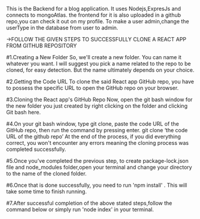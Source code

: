 This is the Backend for a blog application. It uses Nodejs,ExpresJs and connects to mongoAtlas. the frontend for it is also uploaded in a github repo,you can check it out on my profile.
To make a user admin,change the userType in the database from user to admin.

->FOLLOW THE GIVEN STEPS TO SUCCESSFULLY CLONE A REACT APP FROM GITHUB REPOSITORY

#1.Creating a New Folder So, we'll create a new folder. You can name it whatever you want. I will suggest you pick a name related to the repo to be cloned, for easy detection. But the name ultimately depends on your choice.

#2.Getting the Code URL To clone the said React app GitHub repo, you have to possess the specific URL to open the GitHub repo on your browser.

#3.Cloning the React app's GitHub Repo Now, open the git bash window for the new folder you just created by right clicking on the folder and clicking Git bash here.

#4.On your git bash window, type git clone, paste the code URL of the GitHub repo, then run the command by pressing enter. git clone ‘the code URL of the github repo’ At the end of the process, if you did everything correct, you won't encounter any errors meaning the cloning process was completed successfully.

#5.Once you’ve completed the previous step, to create package-lock.json file and node_modules folder,open your terminal and change your directory to the name of the cloned folder.

#6.Once that is done successfully, you need to run 'npm install' . This will take some time to finish running.

#7.After successful completion of the above stated steps,follow the command below or simply run 'node index' in your terminal.


